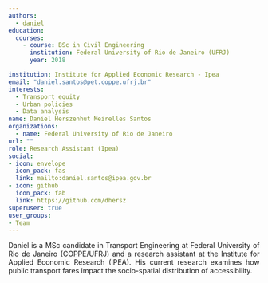 ```yaml
---
authors:
  - daniel
education:
  courses:
    - course: BSc in Civil Engineering
      institution: Federal University of Rio de Janeiro (UFRJ)
      year: 2018

institution: Institute for Applied Economic Research - Ipea
email: "daniel.santos@pet.coppe.ufrj.br"
interests:
  - Transport equity
  - Urban policies
  - Data analysis
name: Daniel Herszenhut Meirelles Santos
organizations:
  - name: Federal University of Rio de Janeiro
url: ""
role: Research Assistant (Ipea)
social:
- icon: envelope
  icon_pack: fas
  link: mailto:daniel.santos@ipea.gov.br
- icon: github
  icon_pack: fab
  link: https://github.com/dhersz
superuser: true
user_groups:
- Team
---
```


<p align="justify">
Daniel is a MSc candidate in Transport Engineering at Federal University of Rio de Janeiro (COPPE/UFRJ) and a research assistant at the Institute for Applied Economic Research (IPEA). His current research examines how public transport fares impact the socio-spatial distribution of accessibility.
</p>
